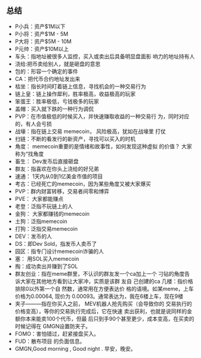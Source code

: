 ## 总结
- P⼩兵：资产$1M以下
- P⼩将：资产$1M - 5M
- P⼤将：资产$5M - 10M
- P元帅：资产$10M以上
- ⻋头：指地址被很多⼈监控，买⼊或卖出后具备明显盘⾯影
响⼒的地址持有⼈
- 浇给:把币卖给别⼈，就是砸盘的意思
- 包的：形容⼀个确定的事件
- CA：把代币合约地址发出来
- 枯坐：指⻓时间盯着链上信息，寻找机会的⼀种交易⾏为
- 链上皇：链上操作犀利，胜率极⾼，收益极⾼的玩家
- 笨蛋王：胜率极低，亏钱极多的玩家
- 盖帽：买⼊就下跌的⼀种⾏为调侃
- PVP：在市值极低的时候买⼊，并快速赚取收益的⼀种交易⾏
为，同时对应的，有⼈会亏损
- 战壕：指在链上交易 memecoin， ⻛险极⾼，犹如在战壕⾥
打仗
- 扫链：不断的看发⾏的新资产，寻找可以买⼊的时机
- ⻆度： memecoin重要的是情绪和故事性，如何发现这种虚拟
的价值？ ⼤家称为“找⻆度
- 畜⽣： Dev发币后直接砸盘
- 群友：指喜欢在你头上浇给的好兄弟
- 速通： 1天内从0到1亿美⾦市值的项⽬
- 考古：已经死亡的memecoin，因为某些⻆度⼜被⼤家爆买
- PVP：群内财富转移，交易者间零和博弈
- PVE： ⼤家都能赚点
- ⽼登：泛指不玩链上的⼈
- ⾦狗： ⼤家都赚钱的memecoin
- ⼟狗：泛指memecoin
- 打狗：泛指交易memecoin
- DEV：发币的⼈
- DS：即Dev Sold，指发币⼈卖币了
- 园区：指专⻔设计memecoin诈骗的⼈
- 塞： ⽤SOL买⼊memecoin
- 掏：成功卖出并赚到了SOL
- 群友创业：指在meme群⾥，不认识的群友发⼀个ca加上⼀个
刁钻的⻆度告诉⼤家在其他地⽅看到让⼤家冲，实质是该群
友⾃ ⼰创建的ca
⼏楼：指价格排除0以外第⼀个⾃ 然数，通常⽤在⽅便表达价
格的语境。如某meme，上⻋价格为0.00064, 现价为
0.00093。通常表达为，我在6楼上⻋，现在9楼
- 夹⼦———指在你买⼊之前， MEV机器⼈抢先购买（会导致你的
交易执⾏的价格变⾼），等你的交易执⾏完成后，它在快速
卖出获利，也就是说同样的⾦额你本来能卖100个代币，但最
后只到⼿90个甚⾄更少，成本变⾼，在买卖的时候记得在
GMGN设置防夹⼦。
- FOMO：害怕错过，赶紧接盘买⼊。
- FUD：散布项⽬ 的负⾯信息。
- GMGN,Good morning , Good night . 早安，晚安。
